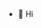 - 👋 Hi


<!---
0709wang/0709wang is a ✨ special ✨ repository because its `README.md` (this file) appears on your GitHub profile.
You can click the Preview link to take a look at your changes.
--->
